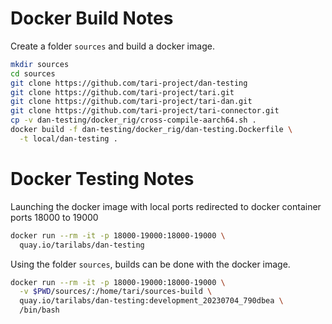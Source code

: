 # Docker Build Notes
Create a folder ```sources``` and build a docker image.
```bash
mkdir sources
cd sources
git clone https://github.com/tari-project/dan-testing
git clone https://github.com/tari-project/tari.git
git clone https://github.com/tari-project/tari-dan.git
git clone https://github.com/tari-project/tari-connector.git
cp -v dan-testing/docker_rig/cross-compile-aarch64.sh .
docker build -f dan-testing/docker_rig/dan-testing.Dockerfile \
  -t local/dan-testing .
```

# Docker Testing Notes
Launching the docker image with local ports redirected to docker container ports 18000 to 19000 
```bash
docker run --rm -it -p 18000-19000:18000-19000 \
  quay.io/tarilabs/dan-testing
```

Using the folder ```sources```, builds can be done with
the docker image.
```bash
docker run --rm -it -p 18000-19000:18000-19000 \
  -v $PWD/sources/:/home/tari/sources-build \
  quay.io/tarilabs/dan-testing:development_20230704_790dbea \
  /bin/bash
```
